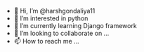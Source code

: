 - 👋 Hi, I’m @harshgondaliya11
- 👀 I’m interested in python
- 🌱 I’m currently learning Django framework
- 💞️ I’m looking to collaborate on ...
- 📫 How to reach me ...

<!---
harshgondaliya11/harshgondaliya11 is a ✨ special ✨ repository because its `README.md` (this file) appears on your GitHub profile.
You can click the Preview link to take a look at your changes.
--->
